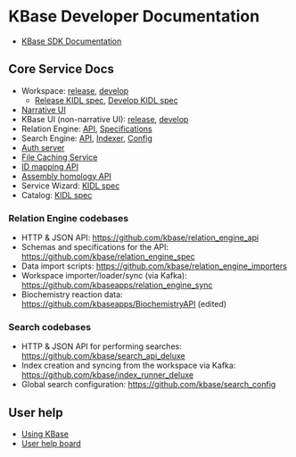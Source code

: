 # KBase Developer Documentation

* [KBase SDK Documentation](/kb_sdk_docs/)

## Core Service Docs

* Workspace: [release](https://kbase.us/services/ws/docs/), [develop](https://kbase.us/services/ws/docs/)
  * [Release KIDL spec](https://kbase.us/services/ws/docs/Workspace.html), [Develop KIDL spec](https://ci.kbase.us/services/ws/docs/Workspace.html)
* [Narrative UI](https://github.com/kbase/narrative/blob/develop/README.md)
* KBase UI (non-narrative UI): [release](https://narrative.kbase.us/_book/index.html), [develop](https://ci.kbase.us/_book/index.html)
* Relation Engine: [API](https://github.com/kbase/relation_engine_api), [Specifications](https://github.com/kbase/relation_engine_spec)
* Search Engine: [API](https://github.com/kbase/search_api_deluxe), [Indexer](https://github.com/kbase/index_runner_deluxe), [Config](https://github.com/kbase/search_config)
* [Auth server](https://github.com/kbase/auth2/blob/master/README.md)
* [File Caching Service](https://github.com/kbase/CachingService)
* [ID mapping API](https://github.com/jgi-kbase/IDMappingService)
* [Assembly homology API](https://github.com/jgi-kbase/AssemblyHomologyService)
* Service Wizard: [KIDL spec](https://github.com/kbase/service_wizard/blob/master/ServiceWizard.spec)
* Catalog: [KIDL spec](https://github.com/kbase/catalog/blob/master/catalog.spec)

### Relation Engine codebases

* HTTP & JSON API: https://github.com/kbase/relation_engine_api
* Schemas and specifications for the API: https://github.com/kbase/relation_engine_spec
* Data import scripts: https://github.com/kbase/relation_engine_importers
* Workspace importer/loader/sync (via Kafka): https://github.com/kbaseapps/relation_engine_sync
* Biochemistry reaction data: https://github.com/kbaseapps/BiochemistryAPI (edited) 

### Search codebases

* HTTP & JSON API for performing searches: https://github.com/kbase/search_api_deluxe
* Index creation and syncing from the workspace via Kafka: https://github.com/kbase/index_runner_deluxe
* Global search configuration: https://github.com/kbase/search_config

## User help

* [Using KBase](http://kbase.us/new-to-kbase/)
* [User help board](http://kbase.us/help-board/)
